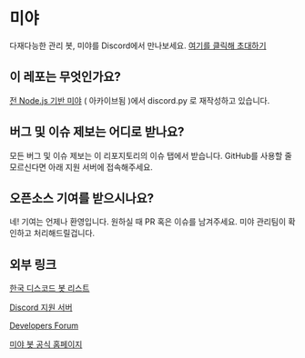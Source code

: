 # 미야
다재다능한 관리 봇, 미야를 Discord에서 만나보세요. [여기를 클릭해 초대하기](https://discord.com/api/oauth2/authorize?client_id=720724942873821316&permissions=2147483647&redirect_uri=http%3A%2F%2Fmiya.kro.kr&response_type=code&scope=bot%20identify%20email)
## 이 레포는 무엇인가요?
[전 Node.js 기반 미야](https://github.com/CwhiteKJ/Miya) ( 아카이브됨 )에서 discord.py 로 재작성하고 있습니다.
## 버그 및 이슈 제보는 어디로 받나요?
모든 버그 및 이슈 제보는 이 리포지토리의 이슈 탭에서 받습니다. GitHub를 사용할 줄 모르신다면 아래 지원 서버에 접속해주세요.
## 오픈소스 기여를 받으시나요?
네! 기여는 언제나 환영입니다. 원하실 때 PR 혹은 이슈를 남겨주세요. 미야 관리팀이 확인하고 처리해드릴겁니다.
## 외부 링크
[한국 디스코드 봇 리스트](https://koreanbots.dev/bots/720724942873821316)

[Discord 지원 서버](https://discord.gg/tu4NKbEEnn)

[Developers Forum](https://discord.gg/DyGqBZm)

[미야 봇 공식 홈페이지](https://miya.kro.kr)
